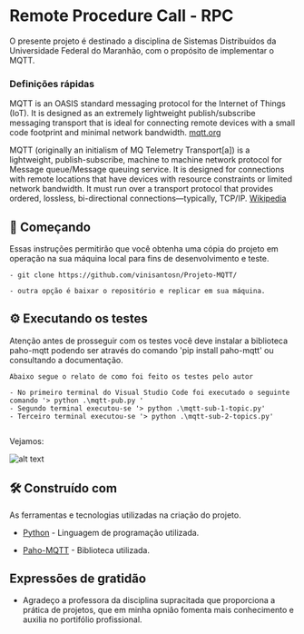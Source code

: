 # Remote Procedure Call - RPC

O presente projeto é destinado a disciplina de Sistemas Distribuídos da Universidade Federal do Maranhão, com o propósito de implementar o MQTT. 

### Definições rápidas

MQTT is an OASIS standard messaging protocol for the Internet of Things (IoT). It is designed as an extremely lightweight publish/subscribe messaging transport that is ideal for connecting remote devices with a small code footprint and minimal network bandwidth.  [mqtt.org](https://mqtt.org/)

MQTT (originally an initialism of MQ Telemetry Transport[a]) is a lightweight, publish-subscribe, machine to machine network protocol for Message queue/Message queuing service. It is designed for connections with remote locations that have devices with resource constraints or limited network bandwidth. It must run over a transport protocol that provides ordered, lossless, bi-directional connections—typically, TCP/IP. [Wikipedia](https://en.wikipedia.org/wiki/MQTT)

## 🚀 Começando

Essas instruções permitirão que você obtenha uma cópia do projeto em operação na sua máquina local para fins de desenvolvimento e teste.

```
- git clone https://github.com/vinisantosn/Projeto-MQTT/

- outra opção é baixar o repositório e replicar em sua máquina.

```

## ⚙️ Executando os testes

Atenção antes de prosseguir com os testes você deve instalar a biblioteca paho-mqtt podendo ser através do comando 'pip install paho-mqtt' ou consultando a documentação. 

```
Abaixo segue o relato de como foi feito os testes pelo autor

- No primeiro terminal do Visual Studio Code foi executado o seguinte comando '> python .\mqtt-pub.py ' 
- Segundo terminal executou-se '> python .\mqtt-sub-1-topic.py'
- Terceiro terminal executou-se '> python .\mqtt-sub-2-topics.py'
  

```

Vejamos:

![alt text](https://github.com/vinisantosn/Projeto-MQTT/)

## 🛠️ Construído com

As ferramentas e tecnologias utilizadas na criação do projeto. 

* [Python](https://www.python.org/) - Linguagem de programação utilizada. 

* [Paho-MQTT](https://pypi.org/project/paho-mqtt/) - Biblioteca utilizada. 


## Expressões de gratidão

* Agradeço a professora da disciplina supracitada que proporciona a prática de projetos, que em minha opnião fomenta mais conhecimento e auxilia no portifólio profissional. 